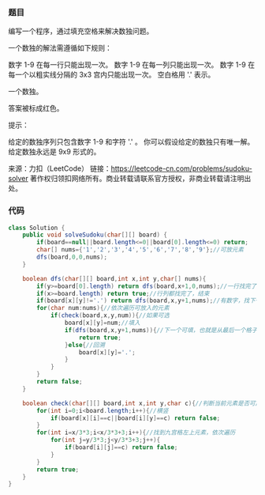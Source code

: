 ### 题目

编写一个程序，通过填充空格来解决数独问题。

一个数独的解法需遵循如下规则：

数字 1-9 在每一行只能出现一次。
数字 1-9 在每一列只能出现一次。
数字 1-9 在每一个以粗实线分隔的 3x3 宫内只能出现一次。
空白格用 '.' 表示。



一个数独。



答案被标成红色。

提示：

给定的数独序列只包含数字 1-9 和字符 '.' 。
你可以假设给定的数独只有唯一解。
给定数独永远是 9x9 形式的。

来源：力扣（LeetCode）
链接：https://leetcode-cn.com/problems/sudoku-solver
著作权归领扣网络所有。商业转载请联系官方授权，非商业转载请注明出处。

### 代码

```java
class Solution {
    public void solveSudoku(char[][] board) {
        if(board==null||board.length<=0||board[0].length<=0) return;
        char[] nums={'1','2','3','4','5','6','7','8','9'};//可放元素
        dfs(board,0,0,nums);
    }

    boolean dfs(char[][] board,int x,int y,char[] nums){
        if(y>=board[0].length) return dfs(board,x+1,0,nums);//一行找完了，找下一行
        if(x>=board.length) return true;//行列都找完了，结束
        if(board[x][y]!='.') return dfs(board,x,y+1,nums);//有数字，找下一个格子
        for(char num:nums){//依次遍历可放入的元素
            if(check(board,x,y,num)){//如果可选
                board[x][y]=num;//填入
                if(dfs(board,x,y+1,nums)){//下一个可填，也就是从最后一个格子依次返回的都是true
                    return true;
                }else{//回溯
                    board[x][y]='.';
                }
            }
        }
        return false;
    }

    boolean check(char[][] board,int x,int y,char c){//判断当前元素是否可放（x,y）位置
        for(int i=0;i<board.length;i++){//横竖
            if(board[x][i]==c||board[i][y]==c) return false;
        }
        for(int i=x/3*3;i<x/3*3+3;i++){//找到九宫格左上元素，依次遍历
            for(int j=y/3*3;j<y/3*3+3;j++){
                if(board[i][j]==c) return false;
            }
        }
        return true;
    }
}
```


